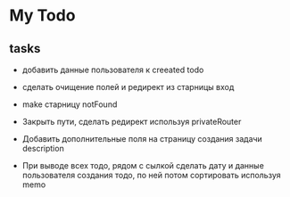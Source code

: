 # My Todo #  

## tasks 

- добавить данные пользователя к creeated todo

- сделать очищение полей и редирект из старницы вход

- make старницу notFound


- Закрыть пути, сделать редирект используя privateRouter

- Добавить дополнительные поля на страницу создания задачи description

- При выводе всех тодо, рядом с сылкой сделать дату и данные пользователя создания тодо, по ней потом сортировать используя memo